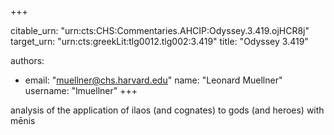 +++


citable_urn: "urn:cts:CHS:Commentaries.AHCIP:Odyssey.3.419.ojHCR8j"
target_urn: "urn:cts:greekLit:tlg0012.tlg002:3.419"
title: "Odyssey 3.419"

authors:
- email: "muellner@chs.harvard.edu"
  name: "Leonard Muellner"
  username: "lmuellner"
+++

<p>analysis of the application of ilaos (and cognates) to gods (and heroes) with mēnis</p>